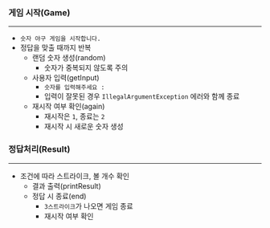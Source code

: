 ### 게임 시작(Game)
- - -
- `숫자 야구 게임을 시작합니다.`
- 정답을 맞출 때까지 반복
  - 랜덤 숫자 생성(random)
    - 숫자가 중복되지 않도록 주의
  - 사용자 입력(getInput)
    - `숫자를 입력해주세요 :`
    - 입력이 잘못된 경우 `IllegalArgumentException` 에러와 함께 종료
  - 재시작 여부 확인(again)
    - 재시작은 `1`, 종료는 `2`
    - 재시작 시 새로운 숫자 생성



### 정답처리(Result)
- - -
- 조건에 따라 스트라이크, 볼 개수 확인
  - 결과 출력(printResult)
  - 정답 시 종료(end)
    - `3스트라이크`가 나오면 게임 종료
    - 재시작 여부 확인